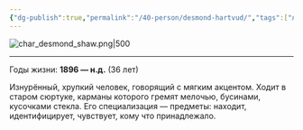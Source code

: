```yaml
---
{"dg-publish":true,"permalink":"/40-person/desmond-hartvud/","tags":["личность/клуб"]}
---
```


![char_desmond_shaw.png|500](/img/user/90.%20files/char_desmond_shaw.png)
***
Годы жизни: **1896 — н.д.** (36 лет)

Изнурённый, хрупкий человек, говорящий с мягким акцентом. Ходит в старом сюртуке, карманы которого гремят мелочью, бусинами, кусочками стекла. Его специализация — предметы: находит, идентифицирует, чувствует, кому что принадлежало. 